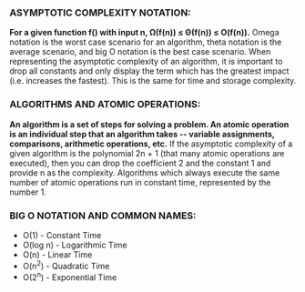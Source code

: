 ### ASYMPTOTIC COMPLEXITY NOTATION:
**For a given function f() with input n, Ω(f(n)) ≤ Θ(f(n)) ≤ O(f(n)).** Omega notation is the worst case scenario for an algorithm, theta notation is the average scenario, and big O notation is the best case scenario. When representing the asymptotic complexity of an algorithm, it is important to drop all constants and only display the term which has the greatest impact (i.e. increases the fastest). This is the same for time and storage complexity.

### ALGORITHMS AND ATOMIC OPERATIONS:
**An algorithm is a set of steps for solving a problem. An atomic operation is an individual step that an algorithm takes -- variable assignments, comparisons, arithmetic operations, etc.** If the asymptotic complexity of a given algorithm is the polynomial 2n + 1 (that many atomic operations are executed), then you can drop the coefficient 2 and the constant 1 and provide n as the complexity. Algorithms which always execute the same number of atomic operations run in constant time, represented by the number 1.

### BIG O NOTATION AND COMMON NAMES:
- O(1) - Constant Time
- O(log n) - Logarithmic Time
- O(n) - Linear Time
- O(n<sup>2</sup>) - Quadratic Time
- O(2<sup>n</sup>) - Exponential Time